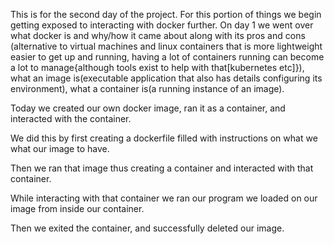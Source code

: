 This is for the second day of the project. For this portion of things we begin getting exposed to interacting with docker further. On day 1 we went over what docker is and why/how it came about along with its pros and cons (alternative to virtual machines and linux containers that is more lightweight easier to get up and running, having a lot of containers running can become a lot to manage{although tools exist to help with that[kubernetes etc]}), what an image is(executable application that also has details configuring its environment), what a container is(a running instance of an image).

Today we created our own docker image, ran it as a container, and interacted with the container.

We did this by first creating a dockerfile filled with instructions on what we what our image to have.

Then we ran that image thus creating a container and interacted with that container.

While interacting with that container we ran our program we loaded on our image from inside our container.

Then we exited the container, and successfully deleted our image.